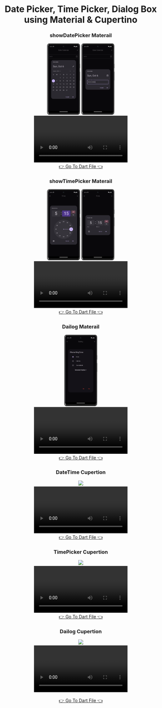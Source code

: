 <h1 align="center">Date Picker, Time Picker, Dialog Box using Material & Cupertino </h1>
<div align ="center">
<h3>showDatePicker Materail</h3>
 <img src="https://github.com/harshdusane2103/adv_chapter_2/blob/master/dailog2.png", width=21%,height=35%>
  <img src="https://github.com/harshdusane2103/adv_chapter_2/blob/master/dailog1.png" width=21%,height=35%>
  
</div>
<div align="center">
<video src= "https://github.com/user-attachments/assets/6e1c5431-7248-4a35-8870-e2fdb7a451b3">
</div>
<div align="center">
 <a  href="https://github.com/harshdusane2103/adv_chapter_2/blob/master/lib/dayFirst/DateScrren.dart">👉 Go To Dart File 👈</a>
</div>


<div align ="center">
<h3>showTimePicker Materail</h3>
 <img src="https://github.com/harshdusane2103/adv_chapter_2/blob/master/time1.png", width=21%,height=35%>
  <img src="https://github.com/harshdusane2103/adv_chapter_2/blob/master/time2.png" width=21%,height=35%>
  
</div>
<div align="center">
<video src= "https://github.com/user-attachments/assets/98c05202-c2f0-4526-b8cf-6b3e5283f50a">
 
</div>
<div align="center">
 <a  href="https://github.com/harshdusane2103/adv_chapter_2/blob/master/lib/dayFirst/timePicker.dart">👉 Go To Dart File 👈</a>
</div>

<div align ="center">
<h3>Dailog Materail</h3>
 <img src="https://github.com/harshdusane2103/adv_chapter_2/blob/master/dailog.png", width=21%,height=35%>
  
  
</div>
<div align="center">
<video src= "https://github.com/user-attachments/assets/639814a9-3bb1-4a13-800a-a049de7c30a2">

</div>
<div align="center">
 <a  href="https://github.com/harshdusane2103/adv_chapter_2/blob/master/lib/dayFirst/dailog.dart">👉 Go To Dart File 👈</a>
</div>


<div align ="center">
<h3>DateTime Cupertion</h3>
 <img src="https://github.com/user-attachments/assets/bcd056c1-cf11-4df7-8b9e-428a087ff3fa", width=21%,height=35%>
  
  
</div>
<div align="center">
<video src= "https://github.com/user-attachments/assets/d924adee-c9b9-49d9-8a16-fd0c302f9c27">

</div>
<div align="center">
 <a  href="https://github.com/harshdusane2103/adv_chapter_2/blob/master/lib/dayFirst/cupertion_dayfirst/ios_DatePicker.dart">👉 Go To Dart File 👈</a>

</div>






<div align ="center">
<h3>TimePicker Cupertion</h3>
 <img src="https://github.com/user-attachments/assets/506afb59-47a9-43dc-a027-5ab3f53e4c3c", width=21%,height=35%>
  
  
</div>
<div align="center">
<video src= "https://github.com/user-attachments/assets/9532726a-4090-417c-b693-2a2e09f22757">

</div>
<div align="center">
 <a  href="https://github.com/harshdusane2103/adv_chapter_2/blob/master/lib/dayFirst/cupertion_dayfirst/ios_TimePicker.dart">👉 Go To Dart File 👈</a>
</div>



<div align ="center">
<h3>Dailog Cupertion</h3>
 <img src="https://github.com/user-attachments/assets/af2f700d-be3e-48ae-8d19-4578c54d61b4", width=21%,height=35%>

  
  
</div>
<div align="center">
<video src= "https://github.com/user-attachments/assets/f2a27fd0-affc-4ea2-a922-347db66100e4">

</div>
<div align="center">




 <a  href="https://github.com/harshdusane2103/adv_chapter_2/blob/master/lib/dayFirst/cupertion_dayfirst/ios_dailog.dart">👉 Go To Dart File 👈</a>
</div>

